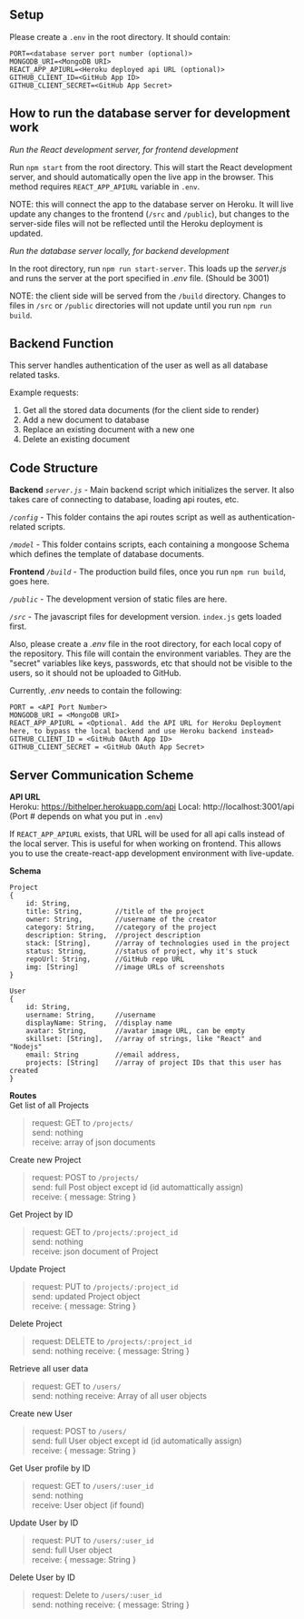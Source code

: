 
## Setup

Please create a `.env` in the root directory. It should contain:
```
PORT=<database server port number (optional)>
MONGODB_URI=<MongoDB URI>
REACT_APP_APIURL=<Heroku deployed api URL (optional)>
GITHUB_CLIENT_ID=<GitHub App ID>
GITHUB_CLIENT_SECRET=<GitHub App Secret>
```

## How to run the database server for development work

*Run the React development server, for frontend development*

Run `npm start` from the root directory. This will start the React development server, and should automatically open the live app in the browser. This method requires `REACT_APP_APIURL` variable in `.env`.

NOTE: this will connect the app to the database server on Heroku. It will live update any changes to the frontend (`/src` and `/public`), but changes to the server-side files will not be reflected until the Heroku deployment is updated.

*Run the database server locally, for backend development*

In the root directory, run `npm run start-server`. This loads up the *server.js* and runs the server at the port specified in *.env* file. (Should be 3001)

NOTE: the client side will be served from the `/build` directory. Changes to files in `/src` or `/public` directories will not update until you run `npm run build`.

## Backend Function

This server handles authentication of the user as well as all database related tasks.

Example requests:

1. Get all the stored data documents (for the client side to render)
2. Add a new document to database
3. Replace an existing document with a new one
4. Delete an existing document

## Code Structure

**Backend**
*`server.js`* -  Main backend script which initializes the server. It also takes care of connecting to database, loading api routes, etc.

*`/config`* - This folder contains the api routes script as well as authentication-related scripts.

*`/model`* - This folder contains scripts, each containing a mongoose Schema which defines the template of database documents. 

**Frontend**
*`/build`* - The production build files, once you run `npm run build`, goes here. 

*`/public`* - The development version of static files are here.

*`/src`* - The javascript files for development version. `index.js` gets loaded first.

Also, please create a *.env* file in the root directory, for each local copy of the repository. This file will contain the environment variables. They are the "secret" variables like keys, passwords, etc that should not be visible to the users, so it should not be uploaded to GitHub.

Currently, *.env* needs to contain the following:
```
PORT = <API Port Number>
MONGODB_URI = <MongoDB URI>
REACT_APP_APIURL = <Optional. Add the API URL for Heroku Deployment here, to bypass the local backend and use Heroku backend instead>
GITHUB_CLIENT_ID = <GitHub OAuth App ID>
GITHUB_CLIENT_SECRET = <GitHub OAuth App Secret>
```

## Server Communication Scheme

**API URL**  
Heroku:  https://bithelper.herokuapp.com/api
Local: http://localhost:3001/api (Port # depends on what you put in `.env`)

If `REACT_APP_APIURL` exists, that URL will be used for all api calls instead of the local server. This is useful for when working on frontend. This allows you to use the create-react-app development environment with live-update.

**Schema**
```
Project
{
    id: String,
    title: String,        //title of the project
    owner: String,        //username of the creator 
    category: String,     //category of the project
    description: String,  //project description
    stack: [String],      //array of technologies used in the project
    status: String,       //status of project, why it's stuck
    repoUrl: String,      //GitHub repo URL
    img: [String]         //image URLs of screenshots
}
```

```
User
{
    id: String,
    username: String,     //username
    displayName: String,  //display name
    avatar: String,       //avatar image URL, can be empty
    skillset: [String],   //array of strings, like "React" and "Nodejs"
    email: String         //email address,
    projects: [String]    //array of project IDs that this user has created
}
```

**Routes**  
Get list of all Projects
>request: GET to `/projects/`  
>send: nothing  
>receive: array of json documents

Create new Project
>request: POST to `/projects/`  
>send: full Post object except id (id automattically assign)  
>receive: { message: String }

Get Project by ID
>request: GET to `/projects/:project_id`  
>send: nothing  
>receive: json document of Project

Update Project
>request: PUT to `/projects/:project_id`  
>send: updated Project object  
>receive: { message: String }

Delete Project
>request: DELETE to `/projects/:project_id`  
>send: nothing
>receive: { message: String }

Retrieve all user data
>request: GET to `/users/`  
>send: nothing
>receive: Array of all user objects

Create new User
>request: POST to `/users/`  
>send: full User object except id (id automatically assign)  
>receive: { message: String }

Get User profile by ID
>request: GET to `/users/:user_id`  
>send: nothing  
>receive: User object (if found)

Update User by ID
>request: PUT to `/users/:user_id`  
>send: full User object  
>receive: { message: String }

Delete User by ID
>request: Delete to `/users/:user_id`  
>send: nothing
>receive: { message: String }